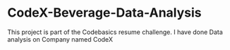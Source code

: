 # CodeX-Beverage-Data-Analysis
This project is part of the Codebasics resume challenge. I have done Data analysis on Company named CodeX
